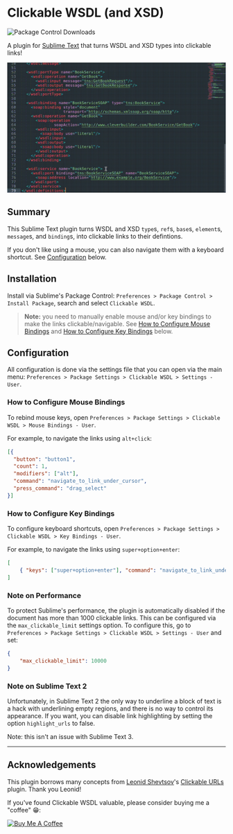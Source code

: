 
# Clickable WSDL (and XSD)  
![Package Control Downloads](https://img.shields.io/packagecontrol/dt/Clickable%2520WSDL)
  
A plugin for [Sublime Text](http://sublimetext.com) that turns WSDL and XSD types into clickable links!  
  
![Screenshot of a clickable WSDL](./resources/ClickableWSDLDemo.gif)  
  
## Summary  
  
This Sublime Text plugin turns WSDL and XSD `type`s, `ref`s, `base`s, `element`s, `message`s, and `binding`s, into clickable links to their defintions.  

If you don't like using a mouse, you can also navigate them with a keyboard shortcut. See [Configuration](#configuration) below.  

## Installation

Install via Sublime's Package Control: `Preferences > Package Control > Install Package`, search and select `Clickable WSDL`.
  
> **Note:** you need to manually enable mouse and/or key bindings to make the links clickable/navigable. See [How to Configure Mouse Bindings](#how-to-configure-mouse-bindings) and [How to Configure Key Bindings](#how-to-configure-key-bindings) below.  
  
## Configuration  
  
All configuration is done via the settings file that you can open via the main menu: `Preferences > Package Settings > Clickable WSDL > Settings - User`.  
  
### How to Configure Mouse Bindings  
To rebind mouse keys, open `Preferences > Package Settings > Clickable WSDL > Mouse Bindings - User`.  
  
For example, to navigate the links using `alt+click`:  
```json  
[{  
  "button": "button1",
  "count": 1,
  "modifiers": ["alt"],
  "command": "navigate_to_link_under_cursor",
  "press_command": "drag_select"
}]  
```  
  
### How to Configure Key Bindings  
To configure keyboard shortcuts, open `Preferences > Package Settings > Clickable WSDL > Key Bindings - User`.  

For example, to navigate the links using `super+option+enter`:
```json
[
    { "keys": ["super+option+enter"], "command": "navigate_to_link_under_cursor" }
]
```
  
### Note on Performance
To protect Sublime's performance, the plugin is automatically disabled if the document has more than 1000 clickable links. This can be configured via the `max_clickable_limit` settings option. To configure this, go to `Preferences > Package Settings > Clickable WSDL > Settings - User` and set:

```json
{
	"max_clickable_limit": 10000
}
```

### Note on Sublime Text 2  
Unfortunately, in Sublime Text 2 the only way to underline a block of text is a hack with underlining empty regions, and there is no way to control its appearance. If you want, you can disable link highlighting by setting the option `highlight_urls` to false.  
  
Note: this isn't an issue with Sublime Text 3.  

---

## Acknowledgements  
  
This plugin borrows many concepts from [Leonid Shevtsov](http://leonid.shevtsov.me)'s [Clickable URLs](https://github.com/leonid-shevtsov/ClickableUrls_SublimeText) plugin. Thank you Leonid!

If you've found Clickable WSDL valuable, please consider buying me a "coffee" 😁:

<a href="https://www.buymeacoffee.com/lwilli" target="_blank"><img src="https://cdn.buymeacoffee.com/buttons/default-orange.png" alt="Buy Me A Coffee" height="41" width="174"></a>
 
